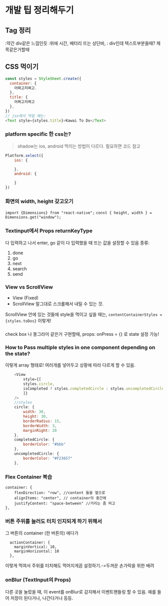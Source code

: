 # 개발 팁 정리해두기

## Tag 정리
<View> :약간 div같은 느낌인듯
<StatusBar>:위에 시간, 배터리 뜨는 상단바,
<Text>: div인데 텍스트부분들때? 제목같은거할때

## CSS 먹이기
```javascript
const styles = StyleSheet.create({
  container: {
    어쩌고저쩌고.
  },
  title: {
    어쩌고저쩌고
  },
})
// jsx에서 먹일 때는:
<Text style={styles.title}>Kawai To Do</Text>
```
### platform specific 한 css는?
> shadow는 ios, android 먹이는 방법이 다르다. 필요하면 코드 참고

```javascript
Platform.select({
    ios: {

    },
    android: {

    }
})
```
### 화면의 width, height 갖고오기
`import {Dimensions} from "react-native";`
`const { height, width } = Dimensions.get("window");`

### Textinput에서 Props returnKeyType
다 입력하고 나서 enter, go 같이 다 입력했을 때 뜨는 값을 설정할 수 있음 
종류:
1. done
2. go
3. next
4. search
5. send

### View vs ScrollView
- View (Fixed)
- ScrollView 말그대로 스크롤해서 내릴 수 있는 것. 

ScrollView 안에 있는 것들에 style을 먹이고 싶을 때는, 
`contentContainerStyles = {styles.toDos}` 이렇게!

### <TouchableOpacity>

check box 나 똥그라미 같은거 구현할때,
props: onPress = {} 로 state 설정 가능!

### How to Pass multiple styles in one component depending on the state?
이렇게 array 형태로! 여러개를 넣어두고 상황에 따라 다르게 할 수 있음. 
```javascript
    <View
        style={[
        styles.circle,
        isCompleted ? styles.completedCircle : styles.uncompletedCircle
        ]}
    />
    //styles
    circle: {
        width: 30,
        height: 30,
        borderRadius: 15,
        borderWidth: 3,
        marginRight: 20
    },
    completedCircle: {
        borderColor: "#bbb"
    },
    uncompletedCircle: {
        borderColor: "#F23657"
    },
```
### Flex Container 복습
```
container: {
    flexDirection: "row", //content 들을 옆으로
    alignItems: "center", // container의 중간에
    justifyContent: "space-between" //거리는 좀 띄고
},
```

### 버튼 주위를 눌러도 터치 인지되게 하기 위해서 
그 버튼의 container (한 버튼의) 에다가 
```
  actionContainer: {
    marginVertical: 10,
    marginHorizontal: 10
  },
```
이렇게 먹여서 주위를 터치해도 먹어지게끔 설정하기.->두꺼운 손가락을 위한 배려

### onBlur (TextInput의 Props)

다른 곳을 눌렀을 때, 이 event를 onBlur로 감지해서 이벤트핸들링 할 수 있음. 예를 들어
저장이 된다거나, 나간다거나 등등.